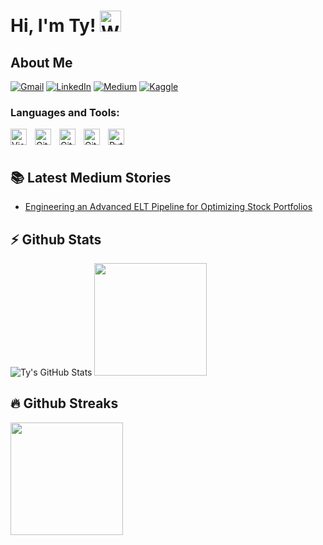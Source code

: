 # Hi, I'm Ty! <img src='https://em-content.zobj.net/source/animated-noto-color-emoji/356/waving-hand_medium-dark-skin-tone_1f44b-1f3fe_1f3fe.gif' width='34px' height='34px' alt='Waving hand'>

## About Me

<left>
<!--Gmail icon-->
<a href='mailto:tyrell.rawls@gmail.com' target='_blank'>
<img alt='Gmail' src='https://img.shields.io/badge/gmail-%23C61D19?style=for-the-badge&logo=gmail&logoColor=white'/></a>
<!--LinkedIn icon-->
<a href='https://www.linkedin.com/in/tyrellrawls' target='_blank'>
<img alt='LinkedIn' src='https://img.shields.io/badge/linkedin-blue?style=for-the-badge&logo=linkedin'/></a>
<!--Medium icon-->
<a href='https://tyrawls.medium.com' target='_blank'>
<img alt='Medium' src='https://img.shields.io/badge/medium-black?style=for-the-badge&logo=medium'/></a>
<!--Kaggle icon-->
<a href='https://www.kaggle.com/tyrawls' target='_blank'>
<img alt='Kaggle' src='https://img.shields.io/badge/kaggle-%231BC0FF?style=for-the-badge&logo=kaggle&logoColor=white'/></a>
</left>

### Languages and Tools:
[<img align="left" alt="Visual Studio Code" width="26px" src="https://cdn.jsdelivr.net/gh/devicons/devicon/icons/vscode/vscode-original.svg" style="padding-right:10px;" />](https://code.visualstudio.com/)
[<img align="left" alt="Git" width="26px" src="https://cdn.jsdelivr.net/gh/devicons/devicon/icons/git/git-original.svg" style="padding-right:10px;" />](https://git-scm.com/)
[<img align="left" alt="GitHub" width="26px" src="https://user-images.githubusercontent.com/3369400/139447912-e0f43f33-6d9f-45f8-be46-2df5bbc91289.png" style="padding-right:10px;" />](https://www.github.com#gh-dark-mode-only)
[<img align="left" alt="GitHub" width="26px" src="https://user-images.githubusercontent.com/3369400/139448065-39a229ba-4b06-434b-bc67-616e2ed80c8f.png" style="padding-right:10px;" />](https://www.github.com#gh-light-mode-only)
[<img align="left" alt="Python" width="26px" src="https://upload.wikimedia.org/wikipedia/commons/thumb/c/c3/Python-logo-notext.svg/1869px-Python-logo-notext.svg.png" style="padding-right:10px;" />](https://www.python.org)





<!-- <a href='https://code.visualstudio.com/' target='_blank'>
<img align='left' alt='Visual Studio Code' width='26px' src='https://cdn.jsdelivr.net/gh/devicons/devicon/icons/vscode/vscode-original.svg' style='padding-right:10px;'/></a>

<a href='https://github.com' target='_blank'>
<img align="left" alt="GitHub" width="26px" src="https://user-images.githubusercontent.com/3369400/139447912-e0f43f33-6d9f-45f8-be46-2df5bbc91289.png" style="padding-right:10px;"/></a>

<a href='https://github.com' target='_blank'>
<img align="left" alt="GitHub" width="26px" src="https://user-images.githubusercontent.com/3369400/139448065-39a229ba-4b06-434b-bc67-616e2ed80c8f.png" style="padding-right:10px;"/></a> -->

<br />
<br />


<!-- ## 💼 Technical Skills
![](https://img.shields.io/badge/Python-3776AB?style=flat&logo=python&logoColor=white)
![](https://img.shields.io/badge/PostgreSQL-336791?style=flat&logo=postgresql&logoColor=white)
![](https://img.shields.io/badge/MySQL-4479A1?style=flat&logo=mysql&logoColor=white)
![](https://img.shields.io/badge/MongoDB-47A248?style=flat&logo=mongodb&logoColor=white)
![](https://img.shields.io/badge/AWS-232F3E?style=flat&logo=amazon-aws&logoColor=white)
![](https://img.shields.io/badge/Docker-2496ED?style=flat&logo=docker&logoColor=white)
![](https://img.shields.io/badge/Git-F05032?style=flat&logo=git&logoColor=white)
![](https://img.shields.io/badge/dbt-FF6F61?style=flat&logo=dbt&logoColor=white)
![](https://img.shields.io/badge/Spark-E25A1C?style=flat&logo=apache-spark&logoColor=white)
![](https://img.shields.io/badge/Databricks-FF3621?style=flat&logo=databricks&logoColor=white)
![](https://img.shields.io/badge/Machine_Learning-FF6F61?style=flat&logoColor=white)
![](https://img.shields.io/badge/Airflow-017CEE?style=flat&logo=apache-airflow&logoColor=white)
![](https://img.shields.io/badge/Power_BI-F2C811?style=flat&logo=microsoft-power-bi&logoColor=white)
![](https://img.shields.io/badge/Tableau-E97627?style=flat&logo=tableau&logoColor=white)
![](https://img.shields.io/badge/Looker-000000?style=flat&logo=looker&logoColor=white)
![](https://img.shields.io/badge/Azure-0078D4?style=flat&logo=microsoft) -->

## 📚 Latest Medium Stories
<!-- MEDIUM-STORY-LIST:START -->
- [Engineering an Advanced ELT Pipeline for Optimizing Stock Portfolios](https://medium.com/@tyrawls/engineering-an-advanced-elt-pipeline-for-optimizing-stock-portfolios-ee8a5d1fa5dc)
<!-- MEDIUM-STORY-LIST:END -->

## ⚡ Github Stats
![Ty's GitHub Stats](https://github-readme-stats.vercel.app/api?username=tyrawls&count_private=true&theme=codeSTACKr&hide=contribs,prs)
<img height="180em" src="https://github-readme-stats.vercel.app/api/top-langs/?username=tyrawls&show_icons=true&hide_border=true&theme=codeSTACKr&layout=compact&hide_progress=true&langs_count=10"/>

## 🔥 Github Streaks</b></summary>
<img height="180em" src="https://github-readme-streak-stats.herokuapp.com/?user=tyrawls&hide_border=true&theme=codeSTACKr" />


<!-- <details>
  <summary>:zap: GitHub Stats</summary>

  ![Ty's GitHub Stats](https://github-readme-stats.vercel.app/api?username=tyrawls&count_private=true&theme=codeSTACKr&hide=contribs,prs)

  <img height="180em" src="https://github-readme-stats.vercel.app/api/top-langs/?username=tyrawls&show_icons=true&hide_border=true&theme=codeSTACKr&layout=compact&hide_progress=true&langs_count=10"/>
  <img height="180em" src="https://github-readme-streak-stats.herokuapp.com/?user=tyrawls&hide_border=true&theme=codeSTACKr" />

  
</details> -->

